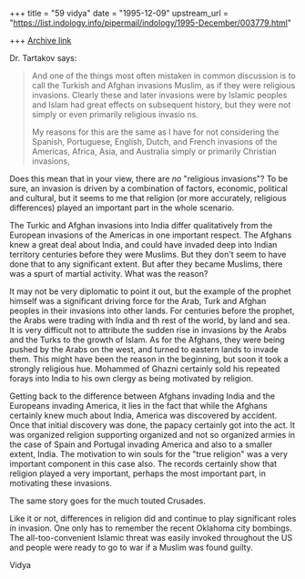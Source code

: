 +++
title = "59 vidya"
date = "1995-12-09"
upstream_url = "https://list.indology.info/pipermail/indology/1995-December/003779.html"

+++
[Archive link](https://list.indology.info/pipermail/indology/1995-December/003779.html)

Dr. Tartakov says:

>And one of the things most often
>mistaken in common discussion is to call the Turkish and Afghan
>invasions Muslim, as if they were religious invasions.  Clearly these and later
>invasions were by Islamic peoples and Islam had great effects on
>subsequent history, but they were not simply or even primarily religious invasio
>ns.
> 
>My reasons for this are the same as I have for not considering the
>Spanish, Portuguese, English, Dutch, and French invasions of the Americas,
>Africa, Asia, and Australia simply or primarily Christian invasions,

Does this mean that in your view, there are *no* "religious invasions"? 
To be sure, an invasion is driven by a combination of factors, economic,
political and cultural, but it seems to me that religion (or more accurately,
religious differences) played an important part in the whole scenario. 

The Turkic and Afghan invasions into India differ qualitatively from the 
European invasions of the Americas in one important respect. The Afghans 
knew a great deal about India, and could have invaded deep into Indian
territory centuries before they were Muslims. But they don't seem to have
done that to any significant extent. But after they became Muslims, there 
was a spurt of martial activity. What was the reason? 

It may not be very diplomatic to point it out, but the example of the 
prophet himself was a significant driving force for the Arab, Turk and 
Afghan peoples in their invasions into other lands. For centuries before
the prophet, the Arabs were trading with India and th rest of the world,
by land and sea. It is very difficult not to attribute the sudden rise in
invasions by the Arabs and the Turks to the growth of Islam. As for the 
Afghans, they were being pushed by the Arabs on the west, and turned to 
eastern lands to invade them. This might have been the reason in the 
beginning, but soon it took a strongly religious hue. Mohammed of Ghazni
certainly sold his repeated forays into India to his own clergy as 
being motivated by religion. 

Getting back to the difference between Afghans invading India and the 
Europeans invading America, it lies in the fact that while the Afghans 
certainly knew much about India, America was discovered by accident. Once
that initial discovery was done, the papacy certainly got into the act. 
It was organized religion supporting organized and not so organized armies
in the case of Spain and Portugal invading America and also to a smaller
extent, India. The motivation to win souls for the "true religion" was
a very important component in this case also. The records certainly
show that religion played a very important, perhaps the most important
part, in motivating these invasions. 

The same story goes for the much touted Crusades. 

Like it or not, differences in religion did and continue to play significant
roles in invasion. One only has to remember the recent Oklahoma city
bombings. The all-too-convenient Islamic threat was easily invoked throughout
the US and people were ready to go to war if a Muslim was found guilty. 

Vidya






